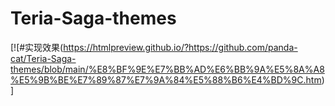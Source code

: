 # Teria-Saga-themes

[![#实现效果(https://htmlpreview.github.io/?https://github.com/panda-cat/Teria-Saga-themes/blob/main/%E8%BF%9E%E7%BB%AD%E6%BB%9A%E5%8A%A8%E5%9B%BE%E7%89%87%E7%9A%84%E5%88%B6%E4%BD%9C.htm)]

